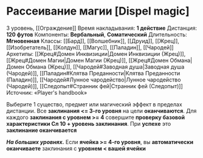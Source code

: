 # Рассеивание магии [Dispel magic]
3 уровень, [[Ограждение]]
Время накладывания: **1 действие**
Дистанция: **120 футов**
Компоненты: **Вербальный**, **Соматический**
Длительность: **Мгновенная**
Классы: [[Бард]], [[Волшебник]], [[Друид]], [[Жрец]], [[Изобретатель]], [[Колдун]], [[Магус]], [[Паладин]], [[Чародей]]
Архетипы: [[Жрец#Домен Инквизиции|Домен Инквизиции (Жрец)]], [[Жрец#Домен Магии|Домен Магии (Жрец)]], [[Жрец#Домен Обмана|Домен Обмана (Жрец)]], [[Чародей#Заводная душа|Заводная душа (Чародей)]], [[Паладин#Клятва Преданности|Клятва Преданности (Паладин)]], [[Чародей#Лунное чародейство|Лунное чародейство (Чародей)]], [[Следопыт#Странник фей|Странник фей (Следопыт)]]
Источник: «Player's handbook»

Выберите 1 существо, предмет или магический эффект в пределах дистанции. Все **заклинания <= 3-го уровня** на цели **оканчиваются**. Для каждого **заклинания с уровнем >= 4** совершите **проверку базовой характеристики  Сл 10 + уровень заклинания**. При **успехе** это **заклинание оканчивается**

**_На больших уровнях._** Если **ячейка >= 4-го уровня**, вы **автоматически оканчиваете** заклинания с **уровнем < вашей ячейки**